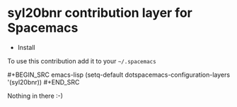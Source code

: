 # syl20bnr contribution layer for Spacemacs

* Install

To use this contribution add it to your `~/.spacemacs`

#+BEGIN_SRC emacs-lisp
(setq-default dotspacemacs-configuration-layers '(syl20bnr))
#+END_SRC

Nothing in there :-)
